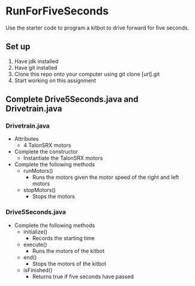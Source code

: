 # RunForFiveSeconds

Use the starter code to program a kitbot to drive forward for five seconds.
## Set up
1. Have jdk installed
2. Have git installed
3. Clone this repo onto your computer using git clone [url].git
4. Start working on this assignment
## Complete Drive5Seconds.java and Drivetrain.java
### Drivetrain.java
* Attributes
    * 4 TalonSRX motors
* Complete the constructor
    * Instantiate the TalonSRX motors
* Complete the following methods
    * runMotors()
      * Runs the motors given the motor speed of the right and left motors
    * stopMotors() 
      * Stops the motors
### Drive5Seconds.java
* Complete the following methods
    * initialize()
       * Records the starting time
    * execute() 
      * Runs the motors of the kitbot
    * end() 
      * Stops the motors of the kitbot
    * isFinished() 
      * Returns true if five seconds have passed
